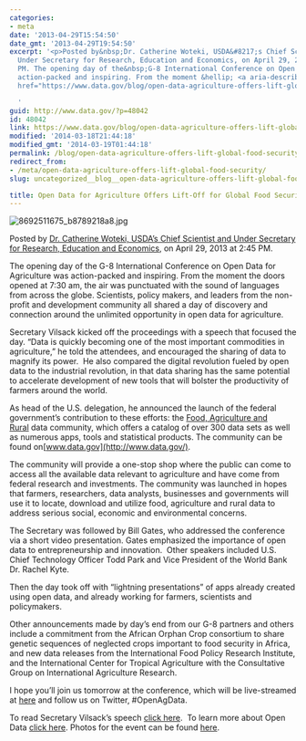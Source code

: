 ```yaml
---
categories:
- meta
date: '2013-04-29T15:54:50'
date_gmt: '2013-04-29T19:54:50'
excerpt: '<p>Posted by&nbsp;Dr. Catherine Woteki, USDA&#8217;s Chief Scientist and
  Under Secretary for Research, Education and Economics, on April 29, 2013 at 2:45
  PM. The opening day of the&nbsp;G-8 International Conference on Open Data for Agriculture&nbsp;was
  action-packed and inspiring. From the moment &hellip; <a aria-describedby="post-title-48042"
  href="https://www.data.gov/blog/open-data-agriculture-offers-lift-global-food-security">Continued</a></p>

  '
guid: http://www.data.gov/?p=48042
id: 48042
link: https://www.data.gov/blog/open-data-agriculture-offers-lift-global-food-security
modified: '2014-03-18T21:44:18'
modified_gmt: '2014-03-19T01:44:18'
permalink: /blog/open-data-agriculture-offers-lift-global-food-security/
redirect_from:
- /meta/open-data-agriculture-offers-lift-global-food-security/
slug: uncategorized__blog__open-data-agriculture-offers-lift-global-food-security

title: Open Data for Agriculture Offers Lift-Off for Global Food Security
---
```

![8692511675_b8789218a8.jpg](https://farm9.staticflickr.com/8124/8692511675_b8789218a8.jpg)

Posted by [Dr. Catherine Woteki, USDA’s Chief Scientist and Under Secretary for Research, Education and Economics](http://blogs.usda.gov/author/bweaver/ "Posts by Dr. Catherine Woteki, USDA's Chief Scientist and Under Secretary for Research, Education and Economics"), on April 29, 2013 at 2:45 PM.

The opening day of the G-8 International Conference on Open Data for Agriculture was action-packed and inspiring. From the moment the doors opened at 7:30 am, the air was punctuated with the sound of languages from across the globe. Scientists, policy makers, and leaders from the non-profit and development community all shared a day of discovery and connection around the unlimited opportunity in open data for agriculture.

Secretary Vilsack kicked off the proceedings with a speech that focused the day. “Data is quickly becoming one of the most important commodities in agriculture,” he told the attendees, and encouraged the sharing of data to magnify its power.  He also compared the digital revolution fueled by open data to the industrial revolution, in that data sharing has the same potential to accelerate development of new tools that will bolster the productivity of farmers around the world.

As head of the U.S. delegation, he announced the launch of the federal government’s contribution to these efforts: the [Food, Agriculture and Rural](http://www.data.gov/food/community/food) data community, which offers a catalog of over 300 data sets as well as numerous apps, tools and statistical products. The community can be found on[www.data.gov](http://www.data.gov/).

The community will provide a one-stop shop where the public can come to access all the available data relevant to agriculture and have come from federal research and investments. The community was launched in hopes that farmers, researchers, data analysts, businesses and governments will use it to locate, download and utilize food, agriculture and rural data to address serious social, economic and environmental concerns.

The Secretary was followed by Bill Gates, who addressed the conference via a short video presentation. Gates emphasized the importance of open data to entrepreneurship and innovation.  Other speakers included U.S. Chief Technology Officer Todd Park and Vice President of the World Bank Dr. Rachel Kyte.

Then the day took off with “lightning presentations” of apps already created using open data, and already working for farmers, scientists and policymakers.

Other announcements made by day’s end from our G-8 partners and others include a commitment from the African Orphan Crop consortium to share genetic sequences of neglected crops important to food security in Africa, and new data releases from the International Food Policy Research Institute, and the International Center for Tropical Agriculture with the Consultative Group on International Agriculture Research.

I hope you’ll join us tomorrow at the conference, which will be live-streamed at [here](http://usda.gov/wps/portal/usda/usdamedia?navid=USDA_LIVE) and follow us on Twitter, #OpenAgData.

To read Secretary Vilsack’s speech [click here](http://www.usda.gov/wps/portal/usda/usdahome?contentidonly=true&contentid=2013/04/0078.xml).  To learn more about Open Data [click here](http://www.usda.gov/wps/portal/usda/usdahome?contentid=2013/04/0079.xml&contentidonly=true). Photos for the event can be found [here](http://www.flickr.com/photos/usdagov/sets/72157633365547585/).
